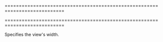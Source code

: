 ===========================================================================
<!--handmade--><!--/handmade-->
<!--merge--><!--/merge-->
===========================================================================

<!--shortDescription-->
Specifies the view's width.
<!--/shortDescription-->